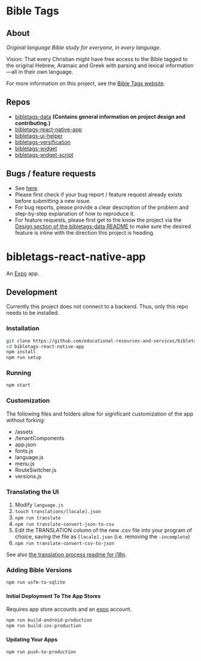 # Bible Tags

## About

*Original language Bible study for everyone, in every language.*

Vision: That every Christian might have free access to the Bible tagged to the original Hebrew, Aramaic and Greek with parsing and lexical information—all in their own language.

For more information on this project, see the [Bible Tags website](https://bibletags.org).

## Repos

* [bibletags-data](https://github.com/educational-resources-and-services/bibletags-data) **(Contains general information on project design and contributing.)**
* [bibletags-react-native-app](https://github.com/educational-resources-and-services/bibletags-react-native-app)
* [bibletags-ui-helper](https://github.com/educational-resources-and-services/bibletags-ui-helper)
* [bibletags-versification](https://github.com/educational-resources-and-services/bibletags-versification)
* [bibletags-widget](https://github.com/educational-resources-and-services/bibletags-widget)
* [bibletags-widget-script](https://github.com/educational-resources-and-services/bibletags-widget-script)

## Bugs / feature requests

* See [here](https://github.com/educational-resources-and-services/bibletags-ui-data/issues).
* Please first check if your bug report / feature request already exists before submitting a new issue.
* For bug reports, please provide a clear description of the problem and step-by-step explanation of how to reproduce it.
* For feature requests, please first get to the know the project via the [Design section of the bibletags-data README](https://github.com/educational-resources-and-services/bibletags-data#design) to make sure the desired feature is inline with the direction this project is heading.

# bibletags-react-native-app

An [Expo](https://expo.dev/) app.

## Development

Currently this project does not connect to a backend. Thus, only this repo needs to be installed.

### Installation

```bash
git clone https://github.com/educational-resources-and-services/bibletags-react-native-app
cd bibletags-react-native-app
npm install
npm run setup
```

### Running

```bash
npm start
```

### Customization

The following files and folders allow for significant customization of the app without forking:

* /assets
* /tenantComponents
* app.json
* fonts.js
* language.js
* menu.js
* RouteSwitcher.js
* versions.js

### Translating the UI

1. Modify `language.js`
2. `touch translations/[locale].json`
3. `npm run translate`
4. `npm run translate-convert-json-to-csv`
5. Edit the TRANSLATION column of the new .csv file into your program of choice, saving the file as `[locale].json` (i.e. removing the `-incomplete`)
6. `npm run translate-convert-csv-to-json`

See also [the translation process readme for i18n](https://github.com/educational-resources-and-services/inline-i18n/blob/master/TRANSLATION_PROCESS.md).

### Adding Bible Versions

```bash
npm run usfm-to-sqlite
```

#### Initial Deployment To The App Stores

Requires app store accounts and an [expo](https://expo.dev/) account.

```bash
npm run build-android-production
npm run build-ios-production
```

#### Updating Your Apps

```bash
npm run push-to-production
```